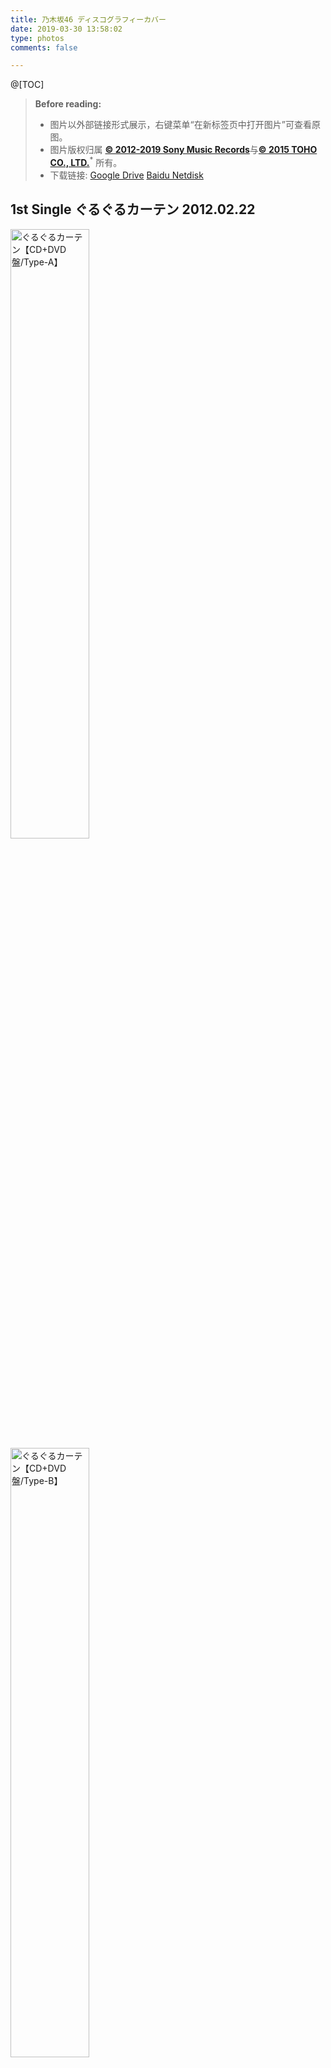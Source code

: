 ```yaml
---
title: 乃木坂46 ディスコグラフィーカバー
date: 2019-03-30 13:58:02
type: photos
comments: false

---
```

@[TOC]
> **Before reading:**
> - 图片以外部链接形式展示，右键菜单“在新标签页中打开图片”可查看原图。
> - 图片版权归属 [**© 2012-2019 Sony Music Records**](https://www.sonymusic.com/)与[**© 2015 TOHO CO., LTD.**](http://www.toho.co.jp/)<sup>\*</sup> 所有。
> - 下载链接: <a href="https://drive.google.com/drive/folders/1TxJHWOvEy7FXdC9GUvihTvWktKGSFnKu?usp=sharing"><i class="fab fa-google-drive"></i>Google Drive</a>  <a href="https://pan.baidu.com/s/1kSl_K7TWr02FKH_tDGUrFg"><i class="fas fa-cloud-download-alt"></i>Baidu Netdisk</a>
## 1st Single ぐるぐるカーテン 2012.02.22
<img alt="ぐるぐるカーテン【CD+DVD盤/Type-A】" src="https://is2-ssl.mzstatic.com/image/thumb/Music/v4/64/43/c0/6443c0c6-2387-499c-f662-2704366727aa/886443795037.jpg/30000x0w.jpg" width=50%/>
<img alt="ぐるぐるカーテン【CD+DVD盤/Type-B】" src="https://is4-ssl.mzstatic.com/image/thumb/Music/v4/e8/39/5c/e8395c46-c473-55af-562d-43f24a152465/jacket_SRXX00641B01A_600over.jpg/30000x0w.jpg" width=50%/>
<img alt="ぐるぐるカーテン【CD+DVD盤/Type-C】" src="https://is4-ssl.mzstatic.com/image/thumb/Music/v4/84/74/48/84744831-d69c-c6f4-12d5-97a5b9619d69/jacket_SRXX00642B01A_600over.jpg/30000x0w.jpg" width=50%/>
<img alt="ぐるぐるカーテン【CD盤】" src="https://is3-ssl.mzstatic.com/image/thumb/Music/v4/5b/4f/04/5b4f04ff-32a6-b123-db89-b3cf583c4c89/jacket_SRXX00643B01A_600over.jpg/30000x0w.jpg" width=50%/>

## 2nd Single おいでシャンプー 2012.05.02
<img alt="おいでシャンプー【CD+DVD盤/Type-A】" src="https://is4-ssl.mzstatic.com/image/thumb/Music/v4/6d/7a/cc/6d7accdb-f0d2-5374-a391-2239836233f4/jacket_SRXX00657B01A_600over.jpg/30000x0w.jpg" width=50%/>
<img alt="おいでシャンプー【CD+DVD盤/Type-B】" src="https://is4-ssl.mzstatic.com/image/thumb/Music/v4/69/a9/07/69a907e5-517c-43bd-2f9b-a3586c5fc662/jacket_SRXX00662B01A_600over.jpg/30000x0w.jpg" width=50%/>
<img alt="おいでシャンプー【CD+DVD盤/Type-C】" src="https://is5-ssl.mzstatic.com/image/thumb/Music/v4/df/69/b5/df69b574-18a0-8025-451d-defb3b75fb38/jacket_SRXX00660B01A_600over.jpg/30000x0w.jpg" width=50%/>
<img alt="おいでシャンプー【CD盤】" src="https://is2-ssl.mzstatic.com/image/thumb/Music/v4/03/c7/77/03c77727-0c2a-901b-aa66-250e26ec0245/jacket_SRXX00656B01A_600over.jpg/30000x0w.jpg" width=50%/>

## 3rd Single 走れ！Bicycle 2012.08.22
<img alt="走れ！Bicycle【CD+DVD盤/Type-A】" src="https://is4-ssl.mzstatic.com/image/thumb/Music/v4/59/67/95/5967950c-55de-909e-c7a5-92eb83183250/jacket_SRXX00685B01A_600over.jpg/30000x0w.jpg" width=50%/>
<img alt="走れ！Bicycle【CD+DVD盤/Type-B】" src="https://is4-ssl.mzstatic.com/image/thumb/Music/v4/f6/41/19/f6411929-9183-3b3e-49a2-fdcf4f1f7eaf/jacket_SRXX00686B01A_600over.jpg/30000x0w.jpg" width=50%/>
<img alt="走れ！Bicycle【CD+DVD盤/Type-C】" src="https://is3-ssl.mzstatic.com/image/thumb/Music/v4/7a/1a/6d/7a1a6d7b-1350-f81e-ee1f-0367050a50b3/jacket_SRXX00681B01A_600over.jpg/30000x0w.jpg" width=50%/>
<img alt="走れ！Bicycle" src="https://is1-ssl.mzstatic.com/image/thumb/Music/v4/43/72/ba/4372babc-4afb-35a7-ef98-e93288c585f9/jacket_SRXX00684B01A_600over.jpg/30000x0w.jpg" width=50%/>

## 4st Single 制服のマネキン 2012.12.19
<img alt="制服のマネキン【CD+DVD盤/Type-A】" src="https://is5-ssl.mzstatic.com/image/thumb/Music118/v4/9c/08/6e/9c086e5c-f947-b424-0969-896d4ad201b4/886446952611.jpg/30000x0w.jpg" width=50%/>
<img alt="制服のマネキン【CD+DVD盤/Type-B】" src="https://is2-ssl.mzstatic.com/image/thumb/Music118/v4/2c/be/fc/2cbefc6c-a70e-ebd0-9f29-e9d4060cad3a/886446952628.jpg/30000x0w.jpg" width=50%/>
<img alt="制服のマネキン【CD+DVD盤/Type-C】" src="https://is4-ssl.mzstatic.com/image/thumb/Music118/v4/ed/d4/4f/edd44f2c-4576-dffd-d177-c2608817e3b9/886446952635.jpg/30000x0w.jpg" width=50%/>
<img alt="制服のマネキン【CD盤】" src="https://is3-ssl.mzstatic.com/image/thumb/Music/v4/b9/e0/16/b9e01676-d9cb-85ab-57b2-0c604460246b/jacket_SRXX00990B00Z-01_550.jpg/30000x0w.jpg" width=50%/>
<img alt="制服のマネキン【アニメ盤】" src="https://www.sonymusic.co.jp/adm_image/common/artist_image/70006000/70006842/jacket_image/98334__3000_3000_0.jpg" width=50%/>

## 5st Single 君の名は希望 2013.03.13
<img alt="君の名は希望【CD+DVD盤/Type-A】" src="https://is4-ssl.mzstatic.com/image/thumb/Music62/v4/05/0b/f3/050bf3ed-7505-36fe-8d95-0a3bace0e1b4/886446952659.jpg/30000x0w.jpg" width=50%/>
<img alt="君の名は希望【CD+DVD盤/Type-B】" src="https://is1-ssl.mzstatic.com/image/thumb/Music2/v4/d7/c8/7b/d7c87b53-c115-4c48-9ba6-897119152a6b/jacket_SRXX01036B00Z-01_550.jpg/30000x0w.jpg" width=50%/>
<img alt="君の名は希望【CD+DVD盤/Type-C】" src="https://is5-ssl.mzstatic.com/image/thumb/Music128/v4/9d/f6/0c/9df60ccb-6c60-6973-68d2-85336da17454/886446952666.jpg/30000x0w.jpg" width=50%/>
<img alt="君の名は希望" src="https://is3-ssl.mzstatic.com/image/thumb/Music118/v4/f3/7b/7e/f37b7e5f-4977-f294-9cd4-1795fde88784/886443838147.jpg/30000x0w.jpg" width=50%/>

## 6st Single ガールズルール 2013.07.03
<img alt="ガールズルール【CD+DVD盤/Type-A】" src="https://is5-ssl.mzstatic.com/image/thumb/Music118/v4/c4/25/ff/c425ff36-5d75-2444-9c29-200095687f89/886444645591.jpg/30000x0w.jpg" width=50%/>
<img alt="ガールズルール【CD+DVD盤/Type-B】" src="https://is1-ssl.mzstatic.com/image/thumb/Music118/v4/8c/27/86/8c2786c8-7342-1e35-6f48-7c7a3cfdb7ff/886444645638.jpg/30000x0w.jpg" width=50%/>
<img alt="ガールズルール【CD+DVD盤/Type-C】" src="https://is5-ssl.mzstatic.com/image/thumb/Music4/v4/70/89/f9/7089f9a2-841e-895e-e333-e4f90d4559e3/jacket_SRXX01127B00Z-01_550.jpg/30000x0w.jpg" width=50%/>
<img alt="ガールズルール" src="https://is5-ssl.mzstatic.com/image/thumb/Music128/v4/04/fb/ff/04fbffe6-a82d-ea9b-acf9-282bbc49fc13/886444645843.jpg/30000x0w.jpg" width=50%/>

## 7st Single バレッタ 2013.11.27
<img alt="バレッタ【CD+DVD盤／初回仕様限定盤A】" src="https://is3-ssl.mzstatic.com/image/thumb/Music6/v4/09/ad/b7/09adb744-4b33-ea60-1f6a-4a4487911667/jacket_SRXX01212B01A_550.jpg/30000x0w.jpg" width=50%/>
<img alt="バレッタ【CD+DVD盤／初回仕様限定盤B】" src="https://is4-ssl.mzstatic.com/image/thumb/Music128/v4/cc/c7/0d/ccc70dc5-1efc-eb94-02b4-27935b49e9f4/886446952680.jpg/30000x0w.jpg" width=50%/>
<img alt="バレッタ【CD+DVD盤／初回仕様限定盤C】" src="https://is2-ssl.mzstatic.com/image/thumb/Music128/v4/f1/f2/a0/f1f2a04d-ece2-0760-080f-0413d8c859bb/886446952697.jpg/30000x0w.jpg" width=50%/>
<img alt="バレッタ" src="https://is3-ssl.mzstatic.com/image/thumb/Music118/v4/1d/b2/ac/1db2ac69-8a70-b9a6-667f-6a35c4064ca4/886444335430.jpg/30000x0w.jpg" width=50%/>
<img alt="バレッタ【アニメ盤】" src="https://www.sonymusic.co.jp/adm_image/common/artist_image/70006000/70006842/jacket_image/133329__3000_3000_0.jpg" width=50%/>

## 1st YEAR BIRTHDAY LIVE 2014.02.26
<img alt="乃木坂46 1ST YEAR BIRTHDAY LIVE 2013.2.22 MAKUHARI MESSE 【DVD通常盤】" src="https://www.sonymusic.co.jp/adm_image/common/artist_image/70006000/70006842/jacket_image/138591__3000_3000_0.jpg" width=50%/>
<img alt="乃木坂46 1ST YEAR BIRTHDAY LIVE 2013.2.22 MAKUHARI MESSE 【完全生産限定盤:DVD豪華盤】" src="https://www.sonymusic.co.jp/adm_image/common/artist_image/70006000/70006842/jacket_image/138593__3000_3000_0.jpg" width=50%/>
<img alt="乃木坂46 1ST YEAR BIRTHDAY LIVE 2013.2.22 MAKUHARI MESSE 【完全生産限定盤:DVD豪華盤】" src="https://www.sonymusic.co.jp/adm_image/common/artist_image/70006000/70006842/jacket_image/138594__3000_3000_0.jpg" width=50%/>
<img alt="乃木坂46 1ST YEAR BIRTHDAY LIVE 2013.2.22 MAKUHARI MESSE 【BD通常盤】" src="https://www.sonymusic.co.jp/adm_image/common/artist_image/70006000/70006842/jacket_image/138592__3000_3000_0.jpg" width=50%/>
<img alt="乃木坂46 1ST YEAR BIRTHDAY LIVE 2013.2.22 MAKUHARI MESSE 【DVDダイジェスト盤(通常盤)】" src="https://www.sonymusic.co.jp/adm_image/common/artist_image/70006000/70006842/jacket_image/138595__3000_3000_0.jpg" width=50%/>

## 8st Single 気づいたら片想い 2014.04.02
<img alt="気づいたら片想い【CD+DVD盤/Type-A】" src="https://is2-ssl.mzstatic.com/image/thumb/Music128/v4/5e/8c/96/5e8c963c-5e8c-4bd5-8627-eedd4280c27d/886446952727.jpg/30000x0w.jpg" width=50%/>
<img alt="気づいたら片想い【CD+DVD盤/Type-B】" src="https://is2-ssl.mzstatic.com/image/thumb/Music128/v4/c8/a8/f2/c8a8f23c-2c89-594c-8887-1e20d947fed3/886446952734.jpg/30000x0w.jpg" width=50%/>
<img alt="気づいたら片想い【CD＋DVD盤Type-C】" src="https://is1-ssl.mzstatic.com/image/thumb/Music118/v4/5b/5a/60/5b5a60c0-656c-4548-1d1e-012fd42f692c/886446952741.jpg/30000x0w.jpg" width=50%/>
<img alt="気づいたら片想い" src="https://is2-ssl.mzstatic.com/image/thumb/Music128/v4/71/13/99/711399f9-edde-0b15-dd0c-490be9b5240b/886444648776.jpg/30000x0w.jpg" width=50%/>

## 9st Single 夏のFree&Easy 2014.07.09
<img alt="夏のFree&Easy【CD＋DVD盤／初回仕様限定A】" src="https://is5-ssl.mzstatic.com/image/thumb/Music128/v4/11/9c/c5/119cc5bf-f734-86f0-767b-581af9778a7a/886446954271.jpg/30000x0w.jpg" width=50%/>
<img alt="夏のFree&Easy【CD＋DVD盤／初回仕様限定B】" src="https://is4-ssl.mzstatic.com/image/thumb/Music2/v4/17/3e/e1/173ee1cd-4e35-a497-4415-a236ae5aff1f/jacket_SRCL08565B01A_550.jpg/30000x0w.jpg" width=50%/>
<img alt="夏のFree&Easy【CD＋DVD盤／初回仕様限定C】" src="https://is5-ssl.mzstatic.com/image/thumb/Music118/v4/bd/ae/91/bdae91e5-2550-9dec-3897-24fbc4072dbc/886446954288.jpg/30000x0w.jpg" width=50%/>
<img alt="夏のFree&Easy" src="https://is2-ssl.mzstatic.com/image/thumb/Music128/v4/9c/44/92/9c449214-af96-d45e-8407-7cfeb494915e/886444712606.jpg/30000x0w.jpg" width=50%/>

## 10st Single 何度目の青空か？ 2014.10.08
<img alt="何度目の青空か？【CD＋DVD盤／初回仕様限定A】" src="https://is2-ssl.mzstatic.com/image/thumb/Music118/v4/a3/3a/b7/a33ab75f-ce24-268a-2d5f-a130145739d6/886446954295.jpg/30000x0w.jpg" width=50%/>
<img alt="何度目の青空か？【CD＋DVD盤／初回仕様限定B】" src="https://is1-ssl.mzstatic.com/image/thumb/Music128/v4/6e/37/c0/6e37c033-7c7b-c840-812d-4d792864b4d1/886446954301.jpg/30000x0w.jpg" width=50%/>
<img alt="何度目の青空か？【CD＋DVD盤／初回仕様限定C】" src="https://is5-ssl.mzstatic.com/image/thumb/Music4/v4/ec/52/04/ec520489-ea87-4bc9-baa5-3e5a100c236d/jacket_SRXX01440B01A_550.jpg/30000x0w.jpg" width=50%/>
<img alt="何度目の青空か？" src="https://is3-ssl.mzstatic.com/image/thumb/Music128/v4/3e/31/bc/3e31bc0a-821a-c6a9-1a88-06088f2e6948/886444907705.jpg/30000x0w.jpg" width=50%/>

## 1st Album 透明な色 2015.01.07
<img alt="透明な色" src="https://is5-ssl.mzstatic.com/image/thumb/Music62/v4/ac/41/c0/ac41c097-a217-69d8-3fb1-43db674d9e0a/dj.bbqlvnuh.jpg/30000x0w.jpg" width=50%/>
<img alt="透明な色【初回仕様限定盤Type-A】" src="https://www.sonymusic.co.jp/adm_image/common/artist_image/70006000/70006842/jacket_image/145865__3000_3000_0.jpg" width=50%/>
<img alt="透明な色【初回仕様限定盤Type-B】" src="https://is4-ssl.mzstatic.com/image/thumb/Music3/v4/04/74/c6/0474c638-090a-17d1-a788-542b08e662b9/jacket_SRXX01506B01A_550.jpg/30000x0w.jpg" width=50%/>

## 11th Single 命は美しい 2015.03.18
<img alt="命は美しい【初回生産限定盤A】" src="https://www.sonymusic.co.jp/adm_image/common/artist_image/70006000/70006842/jacket_image/147174__3000_3000_0.jpg" width=50%/>
<img alt="命は美しい【初回生産限定盤B】" src="https://www.sonymusic.co.jp/adm_image/common/artist_image/70006000/70006842/jacket_image/147175__3000_3000_0.jpg" width=50%/>
<img alt="命は美しい【初回生産限定盤C】" src="https://www.sonymusic.co.jp/adm_image/common/artist_image/70006000/70006842/jacket_image/147176__3000_3000_0.jpg" width=50%/>
<img alt="命は美しい" src="https://www.sonymusic.co.jp/adm_image/common/artist_image/70006000/70006842/jacket_image/147177__3000_3000_0.jpg" width=50%/>

## 推しどこ？ 2015.03.25
<img alt="星野みなみの『推しどこ？』" src="https://www.sonymusic.co.jp/adm_image/common/artist_image/70006000/70006842/jacket_image/147236__3000_3000_0.jpg" width=50%/>
<img alt="生田絵梨花の『推しどこ？』" src="https://www.sonymusic.co.jp/adm_image/common/artist_image/70006000/70006842/jacket_image/147232__3000_3000_0.jpg" width=50%/>
<img alt="生駒里奈の『推しどこ？』" src="https://www.sonymusic.co.jp/adm_image/common/artist_image/70006000/70006842/jacket_image/147233__3000_3000_0.jpg" width=50%/>
<img alt="白石麻衣の『推しどこ？』" src="https://www.sonymusic.co.jp/adm_image/common/artist_image/70006000/70006842/jacket_image/147230__3000_3000_0.jpg" width=50%/>
<img alt="秋元真夏の『推しどこ？』" src="https://www.sonymusic.co.jp/adm_image/common/artist_image/70006000/70006842/jacket_image/147231__3000_3000_0.jpg" width=50%/>
<img alt="西野七瀬の『推しどこ？』" src="https://www.sonymusic.co.jp/adm_image/common/artist_image/70006000/70006842/jacket_image/147235__3000_3000_0.jpg" width=50%/>
<img alt="高山一実の『推しどこ？』" src="https://www.sonymusic.co.jp/adm_image/common/artist_image/70006000/70006842/jacket_image/147234__3000_3000_0.jpg" width=50%/>

## 2nd YEAR BIRTHDAY LIVE 2015.06.17
<img alt="乃木坂46 2nd YEAR BIRTHDAY LIVE 2014.2.22 YOKOHAMA ARENA" src="https://www.sonymusic.co.jp/adm_image/common/artist_image/70006000/70006842/jacket_image/148626__3000_3000_0.jpg" width=50%/>
<img alt="乃木坂46 2nd YEAR BIRTHDAY LIVE 2014.2.22 YOKOHAMA ARENA【Blu-ray盤】" src="https://www.sonymusic.co.jp/adm_image/common/artist_image/70006000/70006842/jacket_image/148627__3000_3000_0.jpg" width=50%/>
<img alt="乃木坂46 2nd YEAR BIRTHDAY LIVE 2014.2.22 YOKOHAMA ARENA【完全限定生産盤】" src="https://www.sonymusic.co.jp/adm_image/common/artist_image/70006000/70006842/jacket_image/148628__3000_3000_0.jpg" width=50%/>
<img alt="乃木坂46 2nd YEAR BIRTHDAY LIVE 2014.2.22 YOKOHAMA ARENA【完全限定生産盤/Blu-ray盤】" src="https://www.sonymusic.co.jp/adm_image/common/artist_image/70006000/70006842/jacket_image/148629__3000_3000_0.jpg" width=50%/>

## 悲しみの忘れ方 Documentary of 乃木坂 46<sup>\*</sup> 2015.07.10
<img alt="悲しみの忘れ方 Documentary of 乃木坂 46" src="https://is3-ssl.mzstatic.com/image/thumb/Video49/v4/7c/51/29/7c51292c-1ae4-9833-cda9-b0e09883dc72/Kanasimino_Wakarekata_Documentary_of_Nogizaka46.jpg/30000x0w.jpg" width=50%/>

## 12th Single 太陽ノック 2015.07.22
<img alt="太陽ノック" src="https://www.sonymusic.co.jp/adm_image/common/artist_image/70006000/70006842/jacket_image/148738__3000_3000_0.jpg" width=50%/>
<img alt="太陽ノック【初回仕様TYPE-A(CD＋DVD)盤】" src="https://www.sonymusic.co.jp/adm_image/common/artist_image/70006000/70006842/jacket_image/148735__3000_3000_0.jpg" width=50%/>
<img alt="太陽ノック【初回仕様TYPE-B(CD＋DVD)盤】" src="https://www.sonymusic.co.jp/adm_image/common/artist_image/70006000/70006842/jacket_image/148736__3000_3000_0.jpg" width=50%/>
<img alt="太陽ノック【初回仕様TYPE-C(CD＋DVD)盤】" src="https://www.sonymusic.co.jp/adm_image/common/artist_image/70006000/70006842/jacket_image/148737__3000_3000_0.jpg" width=50%/>
<img alt="Taiyou Nokku - EP" src="https://is5-ssl.mzstatic.com/image/thumb/Music71/v4/10/e6/db/10e6dbb9-a0d7-71e9-e298-e4ed55ec615d/dj.cohtxawx.jpg/30000x0w.jpg" width=50%/>

## 推しどこ？ 2015.09.30
<img alt="堀未央奈の『推しどこ？』" src="https://www.sonymusic.co.jp/adm_image/common/artist_image/70006000/70006842/jacket_image/150209__3000_3000_0.jpg" width=50%/>
<img alt="桜井玲香の『推しどこ？』" src="https://www.sonymusic.co.jp/adm_image/common/artist_image/70006000/70006842/jacket_image/150207__3000_3000_0.jpg" width=50%/>
<img alt="橋本奈々未の『推しどこ？』" src="https://www.sonymusic.co.jp/adm_image/common/artist_image/70006000/70006842/jacket_image/150208__3000_3000_0.jpg" width=50%/>
<img alt="若月佑美の『推しどこ？』" src="https://www.sonymusic.co.jp/adm_image/common/artist_image/70006000/70006842/jacket_image/150210__3000_3000_0.jpg" width=50%/>

## 13th Single 今、話したい誰かがいる 2015.10.28
<img alt="今、話したい誰かがいる【初回仕様限定盤A】" src="https://www.sonymusic.co.jp/adm_image/common/artist_image/70006000/70006842/jacket_image/150576__3000_3000_0.jpg" width=50%/>
<img alt="今、話したい誰かがいる【初回仕様限定盤B】" src="https://www.sonymusic.co.jp/adm_image/common/artist_image/70006000/70006842/jacket_image/150577__3000_3000_0.jpg" width=50%/>
<img alt="今、話したい誰かがいる【初回仕様限定盤C】" src="https://www.sonymusic.co.jp/adm_image/common/artist_image/70006000/70006842/jacket_image/150578__3000_3000_0.jpg" width=50%/>
<img alt="今、話したい誰かがいる" src="https://is1-ssl.mzstatic.com/image/thumb/Music6/v4/f2/34/28/f2342842-c5e2-4963-e335-61cacd96e9fe/886445558593.jpg/30000x0w.jpg" width=50%/>
<img alt="今、話したい誰かがいる【ここさけ盤】" src="https://www.sonymusic.co.jp/adm_image/common/artist_image/70006000/70006842/jacket_image/151427__3000_3000_0.jpg" width=50%/>

## ALL MV COLLECTION～あの時の彼女たち～ 2015.12.23
<img alt="ALL MV COLLECTION～あの時の彼女たち～【初回仕様限定盤】" src="https://www.sonymusic.co.jp/adm_image/common/artist_image/70006000/70006842/jacket_image/152644__3000_3000_0.jpg" width=50%/>
<img alt="ALL MV COLLECTION～あの時の彼女たち～【初回仕様限定盤】" src="https://www.sonymusic.co.jp/adm_image/common/artist_image/70006000/70006842/jacket_image/152647__3000_3000_0.jpg" width=50%/>
<img alt="ALL MV COLLECTION～あの時の彼女たち～【完全生産限定盤】" src="https://www.sonymusic.co.jp/adm_image/common/artist_image/70006000/70006842/jacket_image/152643__3000_3000_0.jpg" width=50%/>
<img alt="ALL MV COLLECTION～あの時の彼女たち～【完全生産限定盤】" src="https://www.sonymusic.co.jp/adm_image/common/artist_image/70006000/70006842/jacket_image/152646__3000_3000_0.jpg" width=50%/>
<img alt="ALL MV COLLECTION～あの時の彼女たち～【表題盤】" src="https://www.sonymusic.co.jp/adm_image/common/artist_image/70006000/70006842/jacket_image/152645__3000_3000_0.jpg" width=50%/>
<img alt="ALL MV COLLECTION～あの時の彼女たち～【表題盤】" src="https://www.sonymusic.co.jp/adm_image/common/artist_image/70006000/70006842/jacket_image/152648__3000_3000_0.jpg" width=50%/>

## 14th Single ハルジオンが咲く頃 2016.03.23
<img alt="ハルジオンが咲く頃【初回仕様限定盤A】" src="https://is2-ssl.mzstatic.com/image/thumb/Music69/v4/9e/7c/89/9e7c892d-a949-ba11-8e83-e401a7e2d849/886445795394.jpg/30000x0w.jpg" width=50%/>
<img alt="ハルジオンが咲く頃【初回仕様限定盤B】" src="https://is4-ssl.mzstatic.com/image/thumb/Music69/v4/6f/e8/30/6fe83063-7ba2-4fcf-2aa4-d9a3112d6684/886445795400.jpg/30000x0w.jpg" width=50%/>
<img alt="ハルジオンが咲く頃【初回仕様限定盤C】" src="https://is1-ssl.mzstatic.com/image/thumb/Music69/v4/49/39/33/493933cc-5db9-9e2b-6806-ab96a1a273f6/886445795417.jpg/30000x0w.jpg" width=50%/>
<img alt="ハルジオンが咲く頃【初回仕様限定盤D】" src="https://is3-ssl.mzstatic.com/image/thumb/Music69/v4/85/16/93/85169385-32dd-4d04-c610-6da6f5eb89b3/886445812374.jpg/30000x0w.jpg" width=50%/>

## 2nd Album それぞれの椅子 2016.05.25
<img alt="それぞれの椅子【初回仕様限定（CD＋DVD）盤　Type-A" src="https://www.sonymusic.co.jp/adm_image/common/artist_image/70006000/70006842/jacket_image/154915__3000_3000_0.jpg" width=50%/>
<img alt="それぞれの椅子【初回仕様限定（CD＋DVD）盤　Type-B" src="https://www.sonymusic.co.jp/adm_image/common/artist_image/70006000/70006842/jacket_image/154916__3000_3000_0.jpg" width=50%/>
<img alt="それぞれの椅子【初回仕様限定（CD＋DVD）盤　Type-C" src="https://www.sonymusic.co.jp/adm_image/common/artist_image/70006000/70006842/jacket_image/154917__3000_3000_0.jpg" width=50%/>
<img alt="それぞれの椅子【初回仕様限定（CD＋DVD）盤　Type-D" src="https://www.sonymusic.co.jp/adm_image/common/artist_image/70006000/70006842/jacket_image/154918__3000_3000_0.jpg" width=50%/>
<img alt="それぞれの椅子" src="https://is4-ssl.mzstatic.com/image/thumb/Music30/v4/78/0a/58/780a580e-b160-18d8-a6a8-56084a637a36/886445927030.jpg/30000x0w.jpg" width=50%/>
<img alt="それぞれの椅子 (Special Edition)" src="https://is2-ssl.mzstatic.com/image/thumb/Music20/v4/c7/68/1f/c7681f90-7b6f-9df0-6009-fb4989f5a44f/jacket_SRXX01923B01A_550.jpg/30000x0w.jpg" width=50%/>

## 3rd YEAR BIRTHDAY LIVE 2016.07.06
<img alt="乃木坂46 3rd YEAR BIRTHDAY LIVE 2015.2.22 SEIBU DOME" src="https://www.sonymusic.co.jp/adm_image/common/artist_image/70006000/70006842/jacket_image/155275__3000_3000_0.jpg" width=50%/>
<img alt="乃木坂46 3rd YEAR BIRTHDAY LIVE 2015.2.22 SEIBU DOME【完全生産限定盤】" src="https://www.sonymusic.co.jp/adm_image/common/artist_image/70006000/70006842/jacket_image/155276__3000_3000_0.jpg" width=50%/>
<img alt="乃木坂46 3rd YEAR BIRTHDAY LIVE 2015.2.22 SEIBU DOME【Blu-ray盤】" src="https://www.sonymusic.co.jp/adm_image/common/artist_image/70006000/70006842/jacket_image/155277__3000_3000_0.jpg" width=50%/>
<img alt="乃木坂46 3rd YEAR BIRTHDAY LIVE 2015.2.22 SEIBU DOME 【完全生産限定盤/Blu-ray盤】" src="https://www.sonymusic.co.jp/adm_image/common/artist_image/70006000/70006842/jacket_image/155278__3000_3000_0.jpg" width=50%/>
<img alt="乃木坂46 3rd YEAR BIRTHDAY LIVE 2015.2.22 SEIBU DOME ～SINGLE COLLECTION～" src="https://www.sonymusic.co.jp/adm_image/common/artist_image/70006000/70006842/jacket_image/155979__3000_3000_0.jpg" width=50%/>

## 15th Single 裸足でSummer 2016.07.27
<img alt="裸足でSummer【初回仕様限定（CD＋DVD）盤　Type-A" src="https://www.sonymusic.co.jp/adm_image/common/artist_image/70006000/70006842/jacket_image/155884__3000_3000_0.jpg" width=50%/>
<img alt="裸足でSummer【初回仕様限定（CD＋DVD）盤　Type-B" src="https://www.sonymusic.co.jp/adm_image/common/artist_image/70006000/70006842/jacket_image/155885__3000_3000_0.jpg" width=50%/>
<img alt="裸足でSummer【初回仕様限定（CD＋DVD）盤　Type-C" src="https://www.sonymusic.co.jp/adm_image/common/artist_image/70006000/70006842/jacket_image/155886__3000_3000_0.jpg" width=50%/>
<img alt="裸足でSummer【初回仕様限定（CD＋DVD）盤　Type-D" src="https://www.sonymusic.co.jp/adm_image/common/artist_image/70006000/70006842/jacket_image/156510__3000_3000_0.jpg" width=50%/>
<img alt="裸足でSummer" src="https://is4-ssl.mzstatic.com/image/thumb/Music71/v4/9a/db/e2/9adbe2ae-a5d0-91c8-33ac-060e119d2296/jacket_SRCL09144B01A_550.jpg/30000x0w.jpg" width=50%/>
<img alt="裸足でSummer (Special Edition)" src="https://is5-ssl.mzstatic.com/image/thumb/Music60/v4/07/53/84/0753848a-a8f3-10e7-20d5-74ef598b33b6/jacket_SRXX01989B01A_550.jpg/30000x0w.jpg" width=50%/>

## 16th Single サヨナラの意味 2016.11.09
<img alt="サヨナラの意味【初回仕様限定（CD＋DVD）盤　Type-A" src="https://www.sonymusic.co.jp/adm_image/common/artist_image/70006000/70006842/jacket_image/158224__3000_3000_0.jpg" width=50%/>
<img alt="サヨナラの意味【初回仕様限定（CD＋DVD）盤　Type-B" src="https://www.sonymusic.co.jp/adm_image/common/artist_image/70006000/70006842/jacket_image/158225__3000_3000_0.jpg" width=50%/>
<img alt="サヨナラの意味【初回仕様限定（CD＋DVD）盤　Type-C" src="https://www.sonymusic.co.jp/adm_image/common/artist_image/70006000/70006842/jacket_image/158226__3000_3000_0.jpg" width=50%/>
<img alt="サヨナラの意味【初回仕様限定（CD＋DVD）盤　Type-D" src="https://www.sonymusic.co.jp/adm_image/common/artist_image/70006000/70006842/jacket_image/158228__3000_3000_0.jpg" width=50%/>
<img alt="サヨナラの意味" src="https://is3-ssl.mzstatic.com/image/thumb/Music111/v4/d6/ff/3b/d6ff3bba-8ad5-2a5c-e0f7-6632ec4d99ed/jacket_SRCL09266B01A_550.jpg/30000x0w.jpg" width=50%/>
<img alt="サヨナラの意味 (Special Edition)" src="https://is4-ssl.mzstatic.com/image/thumb/Music71/v4/50/88/a6/5088a660-cb2b-41f7-e4fb-fac6e2dc39a8/jacket_SRXX02059B01A_550.jpg/30000x0w.jpg" width=50%/>

## 推しどこ？ 2016.12.21
<img alt="松村沙友理の『推しどこ？』" src="https://www.sonymusic.co.jp/adm_image/common/artist_image/70006000/70006842/jacket_image/158492__3000_3000_0.jpg" width=50%/>
<img alt="深川麻衣の『推しどこ？』" src="https://www.sonymusic.co.jp/adm_image/common/artist_image/70006000/70006842/jacket_image/158493__3000_3000_0.jpg" width=50%/>
<img alt="衛藤美彩の『推しどこ？』" src="https://www.sonymusic.co.jp/adm_image/common/artist_image/70006000/70006842/jacket_image/158491__3000_3000_0.jpg" width=50%/>

## 17th Single インフルエンサー 2017.03.22
<img alt="インフルエンサー【初回仕様限定（CD＋DVD）盤　Type-A" src="https://www.sonymusic.co.jp/adm_image/common/artist_image/70006000/70006842/jacket_image/160189__3000_3000_0.jpg" width=50%/>
<img alt="インフルエンサー【初回仕様限定（CD＋DVD）盤　Type-B" src="https://www.sonymusic.co.jp/adm_image/common/artist_image/70006000/70006842/jacket_image/160190__3000_3000_0.jpg" width=50%/>
<img alt="インフルエンサー【初回仕様限定（CD＋DVD）盤　Type-C" src="https://www.sonymusic.co.jp/adm_image/common/artist_image/70006000/70006842/jacket_image/160191__3000_3000_0.jpg" width=50%/>
<img alt="インフルエンサー【初回仕様限定（CD＋DVD）盤　Type-D" src="https://www.sonymusic.co.jp/adm_image/common/artist_image/70006000/70006842/jacket_image/160193__3000_3000_0.jpg" width=50%/>
<img alt="インフルエンサー" src="https://is4-ssl.mzstatic.com/image/thumb/Music117/v4/38/0e/04/380e04f7-4847-44fd-4bd5-c3c184d87f87/jacket_SRCL09378B01A_550.jpg/30000x0w.jpg" width=50%/>
<img alt="インフルエンサー(Special Edition)" src="https://is5-ssl.mzstatic.com/image/thumb/Music82/v4/49/86/bc/4986bc35-3cdd-00ce-5467-91621e6d53c1/jacket_SRXX02234B01A_550.jpg/30000x0w.jpg" width=50%/>

## 3rd Album 生まれてから初めて見た夢 2017.05.24
<img alt="生まれてから初めて見た夢 (Complete Edition)" src="https://is5-ssl.mzstatic.com/image/thumb/Music127/v4/34/3f/51/343f51ef-d884-21bb-c074-c5414fbdd7f8/886446521282.jpg/30000x0w.jpg" width=50%/>
<img alt="生まれてから初めて見た夢 (初回生産限定盤)" src="https://is2-ssl.mzstatic.com/image/thumb/Music127/v4/48/8a/3d/488a3d4f-ca91-c2b6-2fbb-ed54b3d3c62e/jacket_SRXX02324B01A_550.jpg/30000x0w.jpg" width=50%/>
<img alt="生まれてから初めて見た夢 (初回仕様限定盤 Type-A)" src="https://is1-ssl.mzstatic.com/image/thumb/Music127/v4/fb/d3/2f/fbd32f59-1c40-254a-3e14-f93db92bbb8c/jacket_SRXX02325B01A_550.jpg/30000x0w.jpg" width=50%/>
<img alt="生まれてから初めて見た夢 (初回仕様盤 Type-B)" src="https://is5-ssl.mzstatic.com/image/thumb/Music127/v4/ba/0b/38/ba0b3840-35de-1af9-55ad-55330caf4096/jacket_SRXX02326B01A_550.jpg/30000x0w.jpg" width=50%/>
<img alt="生まれてから初めて見た夢" src="https://is1-ssl.mzstatic.com/image/thumb/Music117/v4/d3/93/62/d3936291-100a-ef86-dbc1-fd76ed5de459/jacket_SRXX02327B01A_550.jpg/30000x0w.jpg" width=50%/>

## 4th YEAR BIRTHDAY LIVE 2017.06.28
<img alt="4th YEAR BIRTHDAY LIVE 2016.8.28-30 JINGU STADIUM【完全生産限定盤】" src="https://www.sonymusic.co.jp/adm_image/common/artist_image/70006000/70006842/jacket_image/161908__3000_3000_0.jpg" width=50%/>
<img alt="4th YEAR BIRTHDAY LIVE 2016.8.28-30 JINGU STADIUM【完全生産限定/Blu-ray盤】" src="https://www.sonymusic.co.jp/adm_image/common/artist_image/70006000/70006842/jacket_image/161909__3000_3000_0.jpg" width=50%/>
<img alt="4th YEAR BIRTHDAY LIVE 2016.8.28-30 JINGU STADIUM Day1" src="https://www.sonymusic.co.jp/adm_image/common/artist_image/70006000/70006842/jacket_image/161910__3000_3000_0.jpg" width=50%/>
<img alt="4th YEAR BIRTHDAY LIVE 2016.8.28-30 JINGU STADIUM Day1" src="https://www.sonymusic.co.jp/adm_image/common/artist_image/70006000/70006842/jacket_image/161911__3000_3000_0.jpg" width=50%/>
<img alt="4th YEAR BIRTHDAY LIVE 2016.8.28-30 JINGU STADIUM Day2" src="https://www.sonymusic.co.jp/adm_image/common/artist_image/70006000/70006842/jacket_image/161912__3000_3000_0.jpg" width=50%/>
<img alt="4th YEAR BIRTHDAY LIVE 2016.8.28-30 JINGU STADIUM Day2" src="https://www.sonymusic.co.jp/adm_image/common/artist_image/70006000/70006842/jacket_image/161913__3000_3000_0.jpg" width=50%/>
<img alt="4th YEAR BIRTHDAY LIVE 2016.8.28-30 JINGU STADIUM Day3" src="https://www.sonymusic.co.jp/adm_image/common/artist_image/70006000/70006842/jacket_image/161914__3000_3000_0.jpg" width=50%/>
<img alt="4th YEAR BIRTHDAY LIVE 2016.8.28-30 JINGU STADIUM Day3" src="https://www.sonymusic.co.jp/adm_image/common/artist_image/70006000/70006842/jacket_image/161915__3000_3000_0.jpg" width=50%/>

## 18th Single 逃げ水 2017.08.09
<img alt="逃げ水【初回仕様限定（CD＋DVD）盤　Type-A】" src="https://www.sonymusic.co.jp/adm_image/common/artist_image/70006000/70006842/jacket_image/162463__3000_3000_0.jpg" width=50%/>
<img alt="逃げ水【初回仕様限定（CD＋DVD）盤　Type-B】" src="https://www.sonymusic.co.jp/adm_image/common/artist_image/70006000/70006842/jacket_image/162464__3000_3000_0.jpg" width=50%/>
<img alt="逃げ水【初回仕様限定（CD＋DVD）盤　Type-C】" src="https://www.sonymusic.co.jp/adm_image/common/artist_image/70006000/70006842/jacket_image/162465__3000_3000_0.jpg" width=50%/>
<img alt="逃げ水【初回仕様限定（CD＋DVD）盤　Type-D】" src="https://www.sonymusic.co.jp/adm_image/common/artist_image/70006000/70006842/jacket_image/162462__3000_3000_0.jpg" width=50%/>
<img alt="逃げ水" src="https://is5-ssl.mzstatic.com/image/thumb/Music128/v4/77/87/cf/7787cf93-f62b-29e6-cc5d-4188a659f033/jacket_SRCL09497B01A_550.jpg/30000x0w.jpg" width=50%/>
<img alt="逃げ水 (Special Edition)" src="https://is5-ssl.mzstatic.com/image/thumb/Music118/v4/25/45/33/2545333e-b7fe-32e9-83ae-eceedeba1333/886446668055.jpg/30000x0w.jpg" width=50%/>

## 19th Single いつかできるから今日できる 2017.10.11
<img alt="いつかできるから今日できる【初回仕様限定（CD＋DVD）盤　Type-A】" src="https://www.sonymusic.co.jp/adm_image/common/artist_image/70006000/70006842/jacket_image/163568__3000_3000_0.jpg" width=50%/>
<img alt="いつかできるから今日できる【初回仕様限定（CD＋DVD）盤　Type-B】" src="https://www.sonymusic.co.jp/adm_image/common/artist_image/70006000/70006842/jacket_image/163569__3000_3000_0.jpg" width=50%/>
<img alt="いつかできるから今日できる【初回仕様限定（CD＋DVD）盤　Type-C】" src="https://www.sonymusic.co.jp/adm_image/common/artist_image/70006000/70006842/jacket_image/163570__3000_3000_0.jpg" width=50%/>
<img alt="いつかできるから今日できる【初回仕様限定（CD＋DVD）盤　Type-D】" src="https://www.sonymusic.co.jp/adm_image/common/artist_image/70006000/70006842/jacket_image/163572__3000_3000_0.jpg" width=50%/>
<img alt="いつかできるから今日できる" src="https://is1-ssl.mzstatic.com/image/thumb/Music118/v4/7d/28/6e/7d286ee6-a313-3714-81dc-8ca00cbd15ab/jacket_SRCL09580B01A_550.jpg/30000x0w.jpg" width=50%/>
<img alt="いつかできるから今日できる (Special Edition)" src="https://is3-ssl.mzstatic.com/image/thumb/Music128/v4/67/44/21/67442119-488d-b160-477f-f4e1569f7b27/jacket_SRXX02463B01A_550.jpg/30000x0w.jpg" width=50%/>

## 僕だけの君 ～Under Super Best～ 2018.01.10
<img alt="僕だけの君 ～Under Super Best～" src="https://is2-ssl.mzstatic.com/image/thumb/Music118/v4/87/2b/5d/872b5d6a-4253-bd2a-eb23-a883904fb059/jacket_SRXX02543B01A_550.jpg/30000x0w.jpg" width=50%/>
<img alt="僕だけの君 ～Under Super Best～【初回仕様限定盤】" src="https://www.sonymusic.co.jp/adm_image/common/artist_image/70006000/70006842/jacket_image/164688__3000_3000_0.jpg" width=50%/>
<img alt="僕だけの君 ～Under Super Best～【初回生産限定盤】" src="https://www.sonymusic.co.jp/adm_image/common/artist_image/70006000/70006842/jacket_image/164687__3000_3000_0.jpg" width=50%/>

## 5th YEAR BIRTHDAY LIVE 2018.03.28
<img alt="5th YEAR BIRTHDAY LIVE 2017.2.20-22 SAITAMA SUPER ARENA【完全生産限定盤】" src="https://www.sonymusic.co.jp/adm_image/common/artist_image/70006000/70006842/jacket_image/167390__3000_3000_0.jpg" width=50%/>
<img alt="5th YEAR BIRTHDAY LIVE 2017.2.20-22 SAITAMA SUPER ARENA【完全生産限定盤】" src="https://www.sonymusic.co.jp/adm_image/common/artist_image/70006000/70006842/jacket_image/167391__3000_3000_0.jpg" width=50%/>
<img alt="5th YEAR BIRTHDAY LIVE 2017.2.20-22 SAITAMA SUPER ARENA Day1" src="https://www.sonymusic.co.jp/adm_image/common/artist_image/70006000/70006842/jacket_image/167392__3000_3000_0.jpg" width=50%/>
<img alt="5th YEAR BIRTHDAY LIVE 2017.2.20-22 SAITAMA SUPER ARENA Day1" src="https://www.sonymusic.co.jp/adm_image/common/artist_image/70006000/70006842/jacket_image/167393__3000_3000_0.jpg" width=50%/>
<img alt="5th YEAR BIRTHDAY LIVE 2017.2.20-22 SAITAMA SUPER ARENA Day2" src="https://www.sonymusic.co.jp/adm_image/common/artist_image/70006000/70006842/jacket_image/167394__3000_3000_0.jpg" width=50%/>
<img alt="5th YEAR BIRTHDAY LIVE 2017.2.20-22 SAITAMA SUPER ARENA Day2" src="https://www.sonymusic.co.jp/adm_image/common/artist_image/70006000/70006842/jacket_image/167395__3000_3000_0.jpg" width=50%/>
<img alt="5th YEAR BIRTHDAY LIVE 2017.2.20-22 SAITAMA SUPER ARENA Day3" src="https://www.sonymusic.co.jp/adm_image/common/artist_image/70006000/70006842/jacket_image/167396__3000_3000_0.jpg" width=50%/>
<img alt="5th YEAR BIRTHDAY LIVE 2017.2.20-22 SAITAMA SUPER ARENA Day3" src="https://www.sonymusic.co.jp/adm_image/common/artist_image/70006000/70006842/jacket_image/167397__3000_3000_0.jpg" width=50%/>

## 20th Single シンクロニシティ 2018.04.25
<img alt="シンクロニシティ【初回仕様限定（CD＋DVD）盤　Type-A" src="https://www.sonymusic.co.jp/adm_image/common/artist_image/70006000/70006842/jacket_image/167324__3000_3000_0.jpg" width=50%/>
<img alt="シンクロニシティ【初回仕様限定（CD＋DVD）盤　Type-B" src="https://www.sonymusic.co.jp/adm_image/common/artist_image/70006000/70006842/jacket_image/167325__3000_3000_0.jpg" width=50%/>
<img alt="シンクロニシティ【初回仕様限定（CD＋DVD）盤　Type-C" src="https://www.sonymusic.co.jp/adm_image/common/artist_image/70006000/70006842/jacket_image/167323__3000_3000_0.jpg" width=50%/>
<img alt="シンクロニシティ【初回仕様限定（CD＋DVD）盤　Type-D" src="https://www.sonymusic.co.jp/adm_image/common/artist_image/70006000/70006842/jacket_image/167327__3000_3000_0.jpg" width=50%/>
<img alt="シンクロニシティ" src="https://is2-ssl.mzstatic.com/image/thumb/Music118/v4/88/df/5d/88df5dba-ef59-4782-3a21-387ead1e245b/jacket_SRCL09790B01A_550.jpg/30000x0w.jpg" width=50%/>
<img alt="シンクロニシティ (Special Edition)" src="https://is2-ssl.mzstatic.com/image/thumb/Music118/v4/d5/b4/6d/d5b46dc9-8205-5b62-f04b-26f1bfe69e32/886447055885.jpg/30000x0w.jpg" width=50%/>

## 真夏の全国ツアー2017 FINAL! IN TOKYO DOME 2018.07.11
<img alt="真夏の全国ツアー2017 FINAL!  IN TOKYO DOME" src="https://www.sonymusic.co.jp/adm_image/common/artist_image/70006000/70006842/jacket_image/169347__3000_3000_0.jpg" width=50%/>
<img alt="真夏の全国ツアー2017 FINAL!  IN TOKYO DOME" src="https://www.sonymusic.co.jp/adm_image/common/artist_image/70006000/70006842/jacket_image/169348__3000_3000_0.jpg" width=50%/>
<img alt="真夏の全国ツアー2017 FINAL! IN TOKYO DOME【完全生産限定盤】" src="https://www.sonymusic.co.jp/adm_image/common/artist_image/70006000/70006842/jacket_image/169349__3000_3000_0.jpg" width=50%/>
<img alt="真夏の全国ツアー2017 FINAL! IN TOKYO DOME【完全生産限定盤】" src="https://www.sonymusic.co.jp/adm_image/common/artist_image/70006000/70006842/jacket_image/169350__3000_3000_0.jpg" width=50%/>

## 21st Single ジコチューで行こう！ 2018.08.08
<img alt="ジコチューで行こう！【初回仕様限定（CD＋DVD）盤　Type-A】" src="https://www.sonymusic.co.jp/adm_image/common/artist_image/70006000/70006842/jacket_image/169902__3000_3000_0.jpg" width=50%/>
<img alt="ジコチューで行こう！【初回仕様限定（CD＋DVD）盤　Type-B】" src="https://www.sonymusic.co.jp/adm_image/common/artist_image/70006000/70006842/jacket_image/169903__3000_3000_0.jpg" width=50%/>
<img alt="ジコチューで行こう！【初回仕様限定（CD＋DVD）盤　Type-C】" src="https://www.sonymusic.co.jp/adm_image/common/artist_image/70006000/70006842/jacket_image/169904__3000_3000_0.jpg" width=50%/>
<img alt="ジコチューで行こう！【初回仕様限定（CD＋DVD）盤　Type-D】" src="https://www.sonymusic.co.jp/adm_image/common/artist_image/70006000/70006842/jacket_image/169906__3000_3000_0.jpg" width=50%/>
<img alt="ジコチューで行こう！" src="https://is5-ssl.mzstatic.com/image/thumb/Music128/v4/5c/ac/9e/5cac9ea0-14fc-8417-62a4-363ab79428eb/jacket_SRCL09921B01A_550.jpg/30000x0w.jpg" width=50%/>
<img alt="ジコチューで行こう! (Special Edition)" src="https://is2-ssl.mzstatic.com/image/thumb/Music118/v4/13/cf/af/13cfafcb-2290-2a95-6f2a-ef3a5c66be2d/jacket_SRXX02837B01A_550.jpg/30000x0w.jpg" width=50%/>

## 22nd Single 帰り道は遠回りしたくなる 2018.11.14
<img alt="帰り道は遠回りしたくなる【初回仕様限定（CD＋Blu-ray）盤　Type-A】" src="https://www.sonymusic.co.jp/adm_image/common/artist_image/70006000/70006842/jacket_image/172475__3000_3000_0.jpg" width=50%/>
<img alt="帰り道は遠回りしたくなる【初回仕様限定（CD＋Blu-ray）盤　Type-B】" src="https://www.sonymusic.co.jp/adm_image/common/artist_image/70006000/70006842/jacket_image/172476__3000_3000_0.jpg" width=50%/>
<img alt="帰り道は遠回りしたくなる【初回仕様限定（CD＋Blu-ray）盤　Type-C】" src="https://www.sonymusic.co.jp/adm_image/common/artist_image/70006000/70006842/jacket_image/172477__3000_3000_0.jpg" width=50%/>
<img alt="帰り道は遠回りしたくなる【初回仕様限定（CD＋Blu-ray）盤　Type-D】" src="https://www.sonymusic.co.jp/adm_image/common/artist_image/70006000/70006842/jacket_image/172478__3000_3000_0.jpg" width=50%/>
<img alt="帰り道は遠回りしたくなる" src="https://www.sonymusic.co.jp/adm_image/common/artist_image/70006000/70006842/jacket_image/172351__3000_3000_0.jpg" width=50%/>
<img alt="帰り道は遠回りしたくなる (Special Edition)" src="https://is2-ssl.mzstatic.com/image/thumb/Music128/v4/13/ed/d3/13edd342-c7e9-af4c-c9a4-6e5268378e6f/jacket_SRXX02900B01A_550.jpg/30000x0w.jpg" width=50%/>

## 4th Album 今が思い出になるまで 2019.04.17
<img alt="今が思い出になるまで今が思い出になるまで【初回生産限定（CD＋Blu-ray）盤】" src="https://www.sonymusic.co.jp/adm_image/common/artist_image/70006000/70006842/jacket_image/175878__3000_3000_0.jpg" width=50%/>
<img alt="今が思い出になるまで【初回仕様限定（CD＋Blu-ray）盤　Type-A】" src="https://www.sonymusic.co.jp/adm_image/common/artist_image/70006000/70006842/jacket_image/175879__3000_3000_0.jpg" width=50%/>
<img alt="今が思い出になるまで【初回仕様限定（CD＋Blu-ray）盤　Type-B】" src="https://www.sonymusic.co.jp/adm_image/common/artist_image/70006000/70006842/jacket_image/175880__3000_3000_0.jpg" width=50%/>
<img alt="今が思い出になるまで" src="https://www.sonymusic.co.jp/adm_image/common/artist_image/70006000/70006842/jacket_image/175881__3000_3000_0.jpg" width=50%/>
<img alt="今が思い出になるまで (Complete Edition)" src="https://is4-ssl.mzstatic.com/image/thumb/Music113/v4/8a/b7/87/8ab787b2-73b7-c209-4da9-fc2a3627f166/jacket_SRXX03094B01A_550.jpg/30000x0w.jpg" width=50%/>
